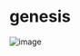# genesis

![image](https://github.com/user-attachments/assets/d270b9ea-543c-49fd-b2c7-9a193e8ad85d)
